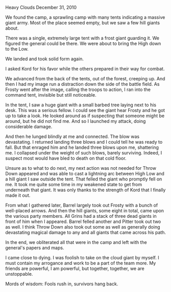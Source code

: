Heavy Clouds
December 31, 2010

We found the camp, a sprawling camp with many tents indicating a massive giant army. Most of the place seemed empty, but we saw a few hill giants about.

There was a single, extremely large tent with a frost giant guarding it. We figured the general could be there. We were about to bring the High down to the Low.

We landed and took solid form again.

I asked Kord for his favor while the others prepared in their way for combat.

We advanced from the back of the tents, out of the forest, creeping up. And then I had my image run a distraction down the side of the battle field. As Frosty went after the image, calling the troops to action, I ran into the command tent, invisible but still noticeable.

In the tent, I saw a huge giant with a small barbed tree laying next to his desk. This was a serious fellow. I could see the giant hear Frosty and he got up to take a look. He looked around as if suspecting that someone might be around, but he did not find me. And so I launched my attack, doing considerable damage.

And then he lunged blindly at me and connected. The blow was devastating. I returned landing three blows and I could tell he was ready to fall. But that enraged him and he landed three blows upon me, shattering me. I collapsed under the weight of such blows, barely surviving. Indeed, I suspect most would have bled to death on that cold floor.

Unsure as to what to do next, my next action was not needed for Throw Down appeared and was able to cast a lightning arc between High Low and a hill giant I saw outside the tent. That felled the giant who promptly fell on me. It took me quite some time in my weakened state to get from underneath that giant. It was only thanks to the strength of Kord that I finally made it out.

From what I gathered later, Barrel largely took out Frosty with a bunch of well-placed arrows. And then the hill giants, some eight in total, came upon the various party members. All Grins had a stack of three dead giants in front of him when I appeared. Barrel felled another and Pitter took out two as well. I think Throw Down also took out some as well as generally doing devastating magical damage to any and all giants that came across his path.

In the end, we obliterated all that were in the camp and left with the general's papers and maps.

I came close to dying. I was foolish to take on the cloud giant by myself. I must contain my arrogance and work to be a part of the team more. My friends are powerful, I am powerful, but together, together, we are unstoppable.

Mords of wisdom: Fools rush in, survivors hang back.